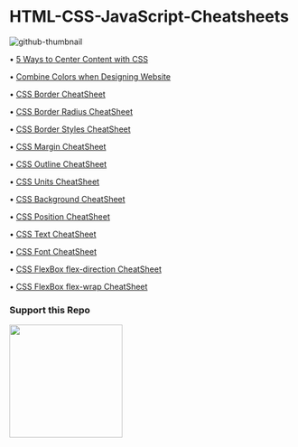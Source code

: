 # HTML-CSS-JavaScript-Cheatsheets

![github-thumbnail](https://user-images.githubusercontent.com/84122427/196774272-113fc79c-afa5-41ac-929e-7f905c12714b.png)


• [5 Ways to Center Content with CSS](https://github.com/imalfaiz/HTML-CSS-JavaScript-CheatSheets/blob/main/5%20Ways%20to%20Center%20Content%20with%20CSS.png)

• [Combine Colors when Designing Website](https://github.com/imalfaiz/HTML-CSS-JavaScript-CheatSheets/blob/main/Combine%20colors%20when%20designing%20website.png)

• [CSS Border CheatSheet](https://github.com/imalfaiz/HTML-CSS-JavaScript-CheatSheets/blob/main/CSS%20Border%20CheatSheet.png)

• [CSS Border Radius CheatSheet](https://github.com/imalfaiz/HTML-CSS-JavaScript-CheatSheets/blob/main/CSS%20Border%20Radius%20CheatSheet.png)

• [CSS Border Styles CheatSheet](https://github.com/imalfaiz/HTML-CSS-JavaScript-CheatSheets/blob/main/CSS%20Border%20Styles%20CheatSheet.png)

• [CSS Margin CheatSheet](https://github.com/imalfaiz/HTML-CSS-JavaScript-CheatSheets/blob/main/CSS%20Margin%20CheatSheet.png)

• [CSS Outline CheatSheet](https://github.com/imalfaiz/HTML-CSS-JavaScript-CheatSheets/blob/main/CSS%20Outline%20CheatSheet.png)

• [CSS Units CheatSheet](https://github.com/imalfaiz/HTML-CSS-JavaScript-CheatSheets/blob/main/CSS%20Units%20CheatSheet.png)

• [CSS Background CheatSheet](https://github.com/imalfaiz/HTML-CSS-JavaScript-CheatSheets/blob/main/CSS%20Background%20CheatSheet.png)

• [CSS Position CheatSheet](https://github.com/imalfaiz/HTML-CSS-JavaScript-CheatSheets/blob/main/CSS%20Position%20CheatSheet.png)

• [CSS Text CheatSheet](https://github.com/imalfaiz/HTML-CSS-JavaScript-CheatSheets/blob/main/CSS%20Text%20CheatSheet.png)

• [CSS Font CheatSheet](https://github.com/imalfaiz/HTML-CSS-JavaScript-CheatSheets/blob/main/CSS%20Font%20CheatSheet.png)

• [CSS FlexBox flex-direction CheatSheet](https://github.com/imalfaiz/HTML-CSS-JavaScript-CheatSheets/blob/main/CSS%20Flexbox%20flex-direction%20CheatSheet.png)

• [CSS FlexBox flex-wrap CheatSheet](https://github.com/imalfaiz/HTML-CSS-JavaScript-CheatSheets/blob/main/CSS%20Flexbox%20flex-wrap%20CheaSheet.jpg)


### Support this Repo

<a href="https://www.buymeacoffee.com/imalfaiz"><img src="https://cdn.buymeacoffee.com/buttons/v2/default-yellow.png" width="200" /></a>
